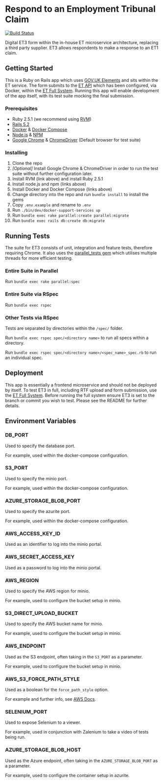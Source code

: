 # Respond to an Employment Tribunal Claim
[![Build Status](https://travis-ci.org/ministryofjustice/et3.svg?branch=develop)](https://travis-ci.org/ministryofjustice/et3)

Digital ET3 form within the in-house ET microservice architecture, replacing a third party supplier. ET3 allows respondents to make a response to an ET1 claim.

## Getting Started
This is a Ruby on Rails app which uses [GOV.UK Elements](https://github.com/alphagov/govuk_elements) and sits within the ET service.
The form submits to the [ET API](https://github.com/ministryofjustice/et_api) which has been configured, via Docker, within the [ET Full System](https://github.com/ministryofjustice/et-full-system).
Running this app will enable development of the app itself, with its test suite mocking the final submission.

### Prerequisites
* Ruby 2.5.1 (we recommend using [RVM](https://rvm.io/))
* [Rails 5.2](https://rubygems.org/gems/rails)
* [Docker](https://docs.docker.com/install/) & [Docker Compose](https://docs.docker.com/compose/install/)
* [Node.js](https://nodejs.org/en/) & [NPM](https://www.npmjs.com/get-npm)
* [Google Chrome](https://www.google.com/chrome/) & [ChromeDriver](http://chromedriver.chromium.org/) (Default browser for test suite)

### Installing
1) Clone the repo
1) _[Optional]_ Install Google Chrome & ChromeDriver in order to run the test suite without further configuration later.
1) Install RVM (link above) and install Ruby 2.5.1
1) Install node.js and npm (links above)
1) Install Docker and Docker Compose (links above)
1) Change directory into the repo and run `bundle install` to install the gems
1) Copy `.env.example` and rename to `.env`
1) Run `./bin/dev/docker-support-services up`
1) Run `bundle exec rake parallel:create parallel:migrate`
1) Run `bundle exec rails db:create db:migrate`

## Running Tests

The suite for ET3 consists of unit, integration and feature tests, therefore requiring Chrome.
It also uses the [parallel_tests gem](https://github.com/grosser/parallel_tests) which utilises multiple threads for more efficient testing.

### Entire Suite in Parallel

Run `bundle exec rake parallel:spec`

### Entire Suite via RSpec

Run `bundle exec rspec`

### Other Tests via RSpec

Tests are separated by directories within the `/spec/` folder.

Run `bundle exec rspec spec/<directory name>` to run all specs within a directory.

Run `bundle exec rspec spec/<directory name>/<spec_name>_spec.rb` to run an individual spec.

## Deployment

This app is essentially a frontend microservice and should not be deployed by itself.
To test ET3 in full, including RTF upload and form submission, use the [ET Full System](https://github.com/ministryofjustice/et-full-system).
Before running the full system ensure ET3 is set to the branch or commit you wish to test.
Please see the README for further details.

## Environment Variables

### DB_PORT

Used to specify the database port.
 
For example, used within the docker-compose configuration.

### S3_PORT

Used to specify the minio port.
 
For example, used within the docker-compose configuration.

### AZURE_STORAGE_BLOB_PORT

Used to specify the azurite port.

For example, used within the docker-compose configuration.

### AWS_ACCESS_KEY_ID

Used as an identifier to log into the minio portal.

### AWS_SECRET_ACCESS_KEY

Used as a password to log into the minio portal.

### AWS_REGION

Used to specify the AWS region for minio.

For example, used to configure the bucket setup in minio.

### S3_DIRECT_UPLOAD_BUCKET

Used to specify the AWS bucket name for minio.

For example, used to configure the bucket setup in minio.

### AWS_ENDPOINT

Used as the S3 endpoint, often taking in the `S3_PORT` as a parameter.

For example, used to configure the bucket setup in minio.

### AWS_S3_FORCE_PATH_STYLE

Used as a boolean for the `force_path_style` option. 

For example and further info, see [AWS Docs](https://docs.aws.amazon.com/sdkforruby/api/Aws/S3/Client.html).

### SELENIUM_PORT

Used to expose Selenium to a viewer.

For example, used in conjunction with Zalenium to take a video of tests being run.

### AZURE_STORAGE_BLOB_HOST

Used as the Azure endpoint, often taking in the `AZURE_STORAGE_BLOB_PORT` as a parameter.

For example, used to configure the container setup in azurite.

